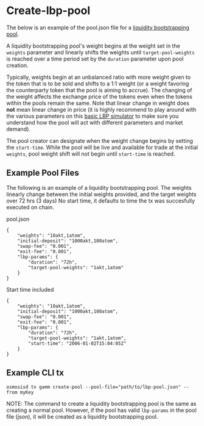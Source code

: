 # Create-lbp-pool

The below is an example of the pool.json file for a [liquidity
bootstrapping
pool](https://balancer.gitbook.io/balancer/guides/crp-tutorial/liquidity-bootstrapping).

A liquidity bootstrapping pool's weight begins at the weight set in the
`weights` parameter and linearly shifts the weights until
`target-pool-weights` is reached over a time period set by the
`duration` parameter upon pool creation.

Typically, weights begin at an unbalanced ratio with more weight given
to the token that is to be sold and shifts to a 1:1 weight (or a weight
favoring the counterparty token that the pool is aiming to accrue). The
changing of the weight affects the exchange price of the tokens even
when the tokens within the pools remain the same. Note that linear
change in weight does **not** mean linear change in price (it is highly
recommend to play around with the various parameters on this [basic LBP
simulator](https://docs.google.com/spreadsheets/d/1t6VsMJF8lh4xuH_rfPNdT5DM3nY4orF9KFOj2HdMmuY/edit#gid=1392289526)
to make sure you understand how the pool will act with different
parameters and market demand).

The pool creator can designate when the weight change begins by setting
the `start-time`. While the pool will be live and available for trade at
the initial `weights`, pool weight shift will not begin until
`start-time` is reached.

## Example Pool Files

The following is an example of a liquidity bootstrapping pool. The
weights linearly change between the initial weights provided, and the
target weights over 72 hrs (3 days) No start time, it defaults to time
the tx was succesfully executed on chain.

pool.json

``` {.json}
{
    "weights": "10akt,1atom",
    "initial-deposit": "1000akt,100atom",
    "swap-fee": "0.001",
    "exit-fee": "0.001",
    "lbp-params": {
        "duration": "72h",
        "target-pool-weights": "1akt,1atom"
    }
}
```

Start time included

``` {.json}
{
    "weights": "10akt,1atom",
    "initial-deposit": "1000akt,100atom",
    "swap-fee": "0.001",
    "exit-fee": "0.001",
    "lbp-params": {
        "duration": "72h",
        "target-pool-weights": "1akt,1atom",
        "start-time": "2006-01-02T15:04:05Z"
    }
}
```

## Example CLI tx

`osmosisd tx gamm create-pool --pool-file="path/to/lbp-pool.json" --from myKey`

NOTE: The command to create a liquidity bootstrapping pool is the same
as creating a normal pool. However, if the pool has valid `lbp-params`
in the pool file (json), it will be created as a liquidity bootstrapping
pool.
